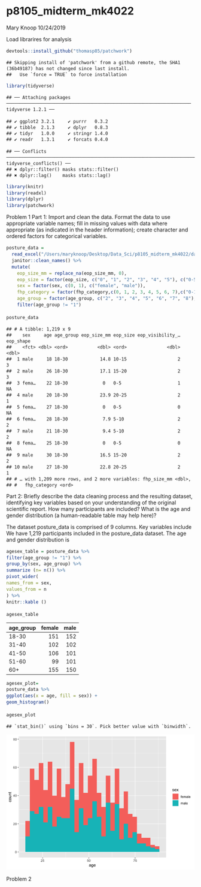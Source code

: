 p8105\_midterm\_mk4022
================
Mary Knoop
10/24/2019

Load librarires for
    analysis

``` r
devtools::install_github("thomasp85/patchwork")
```

    ## Skipping install of 'patchwork' from a github remote, the SHA1 (36b49187) has not changed since last install.
    ##   Use `force = TRUE` to force installation

``` r
library(tidyverse)
```

    ## ── Attaching packages ───────────────────────────────────────────────────────────────────── tidyverse 1.2.1 ──

    ## ✔ ggplot2 3.2.1     ✔ purrr   0.3.2
    ## ✔ tibble  2.1.3     ✔ dplyr   0.8.3
    ## ✔ tidyr   1.0.0     ✔ stringr 1.4.0
    ## ✔ readr   1.3.1     ✔ forcats 0.4.0

    ## ── Conflicts ──────────────────────────────────────────────────────────────────────── tidyverse_conflicts() ──
    ## ✖ dplyr::filter() masks stats::filter()
    ## ✖ dplyr::lag()    masks stats::lag()

``` r
library(knitr)
library(readxl)
library(dplyr)
library(patchwork)
```

Problem 1 Part 1: Import and clean the data. Format the data to use
appropriate variable names; fill in missing values with data where
appropriate (as indicated in the header information); create character
and ordered factors for categorical variables.

``` r
posture_data = 
  read_excel("/Users/maryknoop/Desktop/Data_Sci/p8105_midterm_mk4022/data/p8105_mtp_data.xlsx", skip = 8) %>%
  janitor::clean_names() %>%
  mutate(
    eop_size_mm = replace_na(eop_size_mm, 0),
    eop_size = factor(eop_size, c("0", "1", "2", "3", "4", "5"), c("0-5", "5-10", "10-15", "15-20", "20-25", "25+"), ordered = TRUE), 
    sex = factor(sex, c(0, 1), c("female", "male")),
    fhp_category = factor(fhp_category,c(0, 1, 2, 3, 4, 5, 6, 7),c("0-10", "10-20", "20-30", "30-40", "40-50", "50-60", "60-70", "70-80"), ordered = TRUE),
    age_group = factor(age_group, c("2", "3", "4", "5", "6", "7", "8"), c("18-30", "31-40", "41-50", "51-60", "60+", "60+", "60+"), ordered = TRUE)) %>%
    filter(age_group != "1")

posture_data
```

    ## # A tibble: 1,219 x 9
    ##    sex     age age_group eop_size_mm eop_size eop_visibility_… eop_shape
    ##    <fct> <dbl> <ord>           <dbl> <ord>               <dbl>     <dbl>
    ##  1 male     18 18-30            14.8 10-15                   2         3
    ##  2 male     26 18-30            17.1 15-20                   2         3
    ##  3 fema…    22 18-30             0   0-5                     1        NA
    ##  4 male     20 18-30            23.9 20-25                   2         1
    ##  5 fema…    27 18-30             0   0-5                     0        NA
    ##  6 fema…    28 18-30             7.9 5-10                    2         2
    ##  7 male     21 18-30             9.4 5-10                    2         2
    ##  8 fema…    25 18-30             0   0-5                     0        NA
    ##  9 male     30 18-30            16.5 15-20                   2         2
    ## 10 male     27 18-30            22.8 20-25                   2         1
    ## # … with 1,209 more rows, and 2 more variables: fhp_size_mm <dbl>,
    ## #   fhp_category <ord>

Part 2: Briefly describe the data cleaning process and the resulting
dataset, identifying key variables based on your understanding of the
original scientific report. How many participants are included? What is
the age and gender distribution (a human-readable table may help here)?

The dataset posture\_data is comprised of 9 columns. Key variables
include We have 1,219 participants included in the posture\_data
dataset. The age and gender distribution is

``` r
agesex_table = posture_data %>%
filter(age_group != "1") %>%
group_by(sex, age_group) %>%
summarize (n= n()) %>%
pivot_wider(
names_from = sex, 
values_from = n
) %>%
knitr::kable ()

agesex_table
```

| age\_group | female | male |
| :--------- | -----: | ---: |
| 18-30      |    151 |  152 |
| 31-40      |    102 |  102 |
| 41-50      |    106 |  101 |
| 51-60      |     99 |  101 |
| 60+        |    155 |  150 |

``` r
agesex_plot=
posture_data %>% 
ggplot(aes(x = age, fill = sex)) +
geom_histogram()

agesex_plot
```

    ## `stat_bin()` using `bins = 30`. Pick better value with `binwidth`.

![](p8105_midterm_mk4022_files/figure-gfm/unnamed-chunk-3-1.png)<!-- -->

Problem 2
